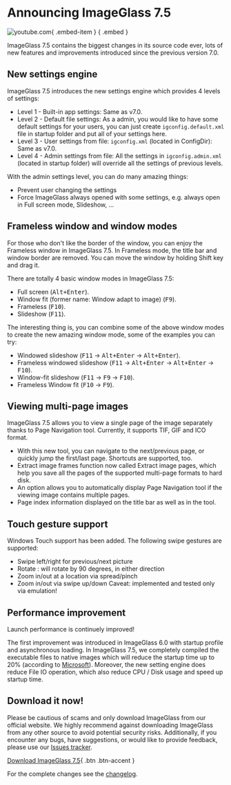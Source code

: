 # Announcing ImageGlass 7.5
![youtube.com](https://youtu.be/cNXpHBMcjAI){ .embed-item } { .embed }

ImageGlass 7.5 contains the biggest changes in its source code ever, lots of new features and improvements introduced since the previous version 7.0.


## New settings engine
ImageGlass 7.5 introduces the new settings engine which provides 4 levels of settings:
- Level 1 - Built-in app settings: Same as v7.0.
- Level 2 - Default file settings: As a admin, you would like to have some default settings for your users, you can just create `igconfig.default.xml` file in startup folder and put all of your settings here.
- Level 3 - User settings from file: `igconfig.xml` (located in ConfigDir): Same as v7.0.
- Level 4 - Admin settings from file: All the settings in `igconfig.admin.xml` (located in startup folder) will override all the settings of previous levels.

With the admin settings level, you can do many amazing things:
- Prevent user changing the settings
- Force ImageGlass always opened with some settings, e.g. always open in Full screen mode, Slideshow, ...
 

## Frameless window and window modes
For those who don't like the border of the window, you can enjoy the Frameless window in ImageGlass 7.5. In Frameless mode, the title bar and window border are removed. You can move the window by holding Shift key and drag it.

There are totally 4 basic window modes in ImageGlass 7.5:
- Full screen (<kbd>Alt+Enter</kbd>).
- Window fit (former name: Window adapt to image) (<kbd>F9</kbd>).
- Frameless (<kbd>F10</kbd>).
- Slideshow (<kbd>F11</kbd>).

The interesting thing is, you can combine some of the above window modes to create the new amazing window mode, some of the examples you can try:
- Windowed slideshow (<kbd>F11</kbd> -> <kbd>Alt+Enter</kbd> -> <kbd>Alt+Enter</kbd>).
- Frameless windowed slideshow (<kbd>F11</kbd> -> <kbd>Alt+Enter</kbd> -> <kbd>Alt+Enter</kbd> -> <kbd>F10</kbd>).
- Window-fit slideshow (<kbd>F11</kbd> -> <kbd>F9</kbd> -> <kbd>F10</kbd>).
- Frameless Window fit (<kbd>F10</kbd> -> <kbd>F9</kbd>).
 

## Viewing multi-page images
ImageGlass 7.5 allows you to view a single page of the image separately thanks to Page Navigation tool. Currently, it supports TIF, GIF and ICO format.

- With this new tool, you can navigate to the next/previous page, or quickly jump the first/last page. Shortcuts are supported, too.
- Extract image frames function now called Extract image pages, which help you save all the pages of the supported multi-page formats to hard disk.
- An option allows you to automatically display Page Navigation tool if the viewing image contains multiple pages.
- Page index information displayed on the title bar as well as in the tool.
 

## Touch gesture support
Windows Touch support has been added. The following swipe gestures are supported:

- Swipe left/right for previous/next picture
- Rotate : will rotate by 90 degrees, in either direction
- Zoom in/out at a location via spread/pinch
- Zoom in/out via swipe up/down
Caveat: implemented and tested only via emulation!


## Performance improvement
Launch performance is continuely improved!

The first improvement was introduced in ImageGlass 6.0 with startup profile and asynchronous loading. In ImageGlass 7.5, we completely compiled the executable files to native images which will reduce the startup time up to 20% (according to [Microsoft](https://learn.microsoft.com/en-us/windows/msix/desktop/desktop-to-uwp-r2r)). Moreover, the new setting engine does reduce File IO operation, which also reduce CPU / Disk usage and speed up startup time.


## Download it now!
Please be cautious of scams and only download ImageGlass from our official website. We highly recommend against downloading ImageGlass from any other source to avoid potential security risks. Additionally, if you encounter any bugs, have suggestions, or would like to provide feedback, please use our [Issues tracker](https://github.com/d2phap/ImageGlass/issues).


[Download ImageGlass 7.5](https://imageglass.org/release/imageglass-7-5-1-1-28){ .btn .btn-accent }


For the complete changes see the [changelog](https://github.com/d2phap/ImageGlass/releases/tag/7.5.1.1).
